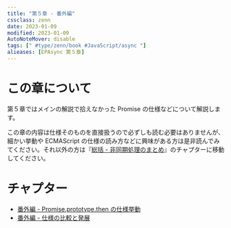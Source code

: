 ```yaml
---
title: "第５章 - 番外編"
cssclass: zenn
date: 2023-01-09
modified: 2023-01-09
AutoNoteMover: disable
tags: [" #type/zenn/book #JavaScript/async "]
alieases: [EPAsync 第５章]
---
```


# この章について

第５章ではメインの解説で拾えなかった Promise の仕様などについて解説します。

この章の内容は仕様そのものを直接扱うので必ずしも読む必要はありませんが、細かい挙動や ECMAScript の仕様の読み方などに興味がある方は是非読んでみてください。それ以外の方は『[総括 - 非同期処理のまとめ](y-epasync-conclusion)』のチャプターに移動してください。

# チャプター

- [番外編 - Promise.prototype.then の仕様挙動](m-epasync-promise-prototype-then)
- [番外編 - 仕様の比較と発展](n-epasync-promise-spec-compare)

